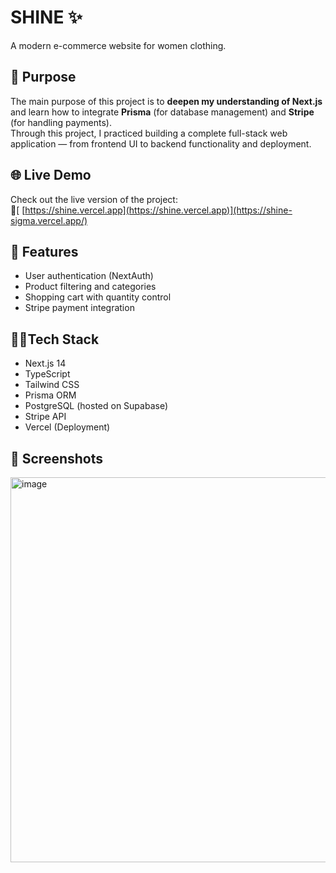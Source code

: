 
# SHINE ✨

A modern e-commerce website for women clothing.

## 🎯 Purpose
The main purpose of this project is to **deepen my understanding of Next.js** and learn how to integrate **Prisma** (for database management) and **Stripe** (for handling payments).  
Through this project, I practiced building a complete full-stack web application — from frontend UI to backend functionality and deployment.

## 🌐 Live Demo

Check out the live version of the project:  
🔗[ [https://shine.vercel.app](https://shine.vercel.app)](https://shine-sigma.vercel.app/)

## 🚀 Features

- User authentication (NextAuth)
- Product filtering and categories
- Shopping cart with quantity control
- Stripe payment integration

## 👩‍💻Tech Stack
- Next.js 14
- TypeScript
- Tailwind CSS
- Prisma ORM
- PostgreSQL (hosted on Supabase)
- Stripe API
- Vercel (Deployment)

## 📸 Screenshots
<img width="1274" height="616" alt="image" src="https://github.com/user-attachments/assets/e5c3a408-b02c-4b56-844c-6cf490bb5c5a" />
